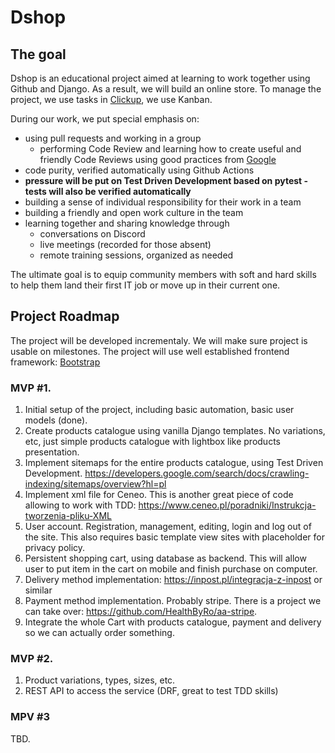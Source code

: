 # Dshop


## The goal

Dshop is an educational project aimed at learning to work together using Github and Django. As a result, we will build an online store. To manage the project, we use tasks in [Clickup](https://clickup.com/), we use Kanban.

  During our work, we put special emphasis on:
  * using pull requests and working in a group
     * performing Code Review and learning how to create useful and friendly Code Reviews using good practices from [Google](https://google.github.io/eng-practices/review/reviewer/comments.html)
  * code purity, verified automatically using Github Actions
  * **pressure will be put on Test Driven Development based on pytest - tests will also be verified automatically**
  * building a sense of individual responsibility for their work in a team
  * building a friendly and open work culture in the team
  * learning together and sharing knowledge through
    * conversations on Discord
    * live meetings (recorded for those absent)
    * remote training sessions, organized as needed

The ultimate goal is to equip community members with soft and hard skills to help them land their first IT job or move up in their current one.

## Project Roadmap

The project will be developed incrementaly. We will make sure project is usable on milestones. The project will use well established frontend framework: [Bootstrap](https://getbootstrap.com/)

### MVP #1.
1. Initial setup of the project, including basic automation, basic user models (done).
2. Create products catalogue using vanilla Django templates. No variations, etc, just simple products catalogue with lightbox like products presentation.
4. Implement sitemaps for the entire products catalogue, using Test Driven Development. https://developers.google.com/search/docs/crawling-indexing/sitemaps/overview?hl=pl
5. Implement xml file for Ceneo. This is another great piece of code allowing to work with TDD: https://www.ceneo.pl/poradniki/Instrukcja-tworzenia-pliku-XML
6. User account. Registration, management, editing, login and log out of the site. This also requires basic template view sites with placeholder for privacy policy. 
7. Persistent shopping cart, using database as backend. This will allow user to put item in the cart on mobile and finish purchase on computer.
8. Delivery method implementation: https://inpost.pl/integracja-z-inpost or similar
8. Payment method implementation. Probably stripe. There is a project we can take over: https://github.com/HealthByRo/aa-stripe.
9. Integrate the whole Cart with products catalogue, payment and delivery so we can actually order something. 

### MVP #2.
1. Product variations, types, sizes, etc.
2. REST API to access the service (DRF, great to test TDD skills)

### MPV #3
TBD.
